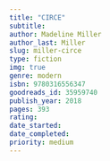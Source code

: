 ```yaml
---
title: "CIRCE"
subtitle: 
author: Madeline Miller
author_last: Miller
slug: miller-circe
type: fiction
img: true
genre: modern
isbn: 9780316556347
goodreads_id: 35959740
publish_year: 2018
pages: 393
rating: 
date_started:
date_completed:
priority: medium
---
```


